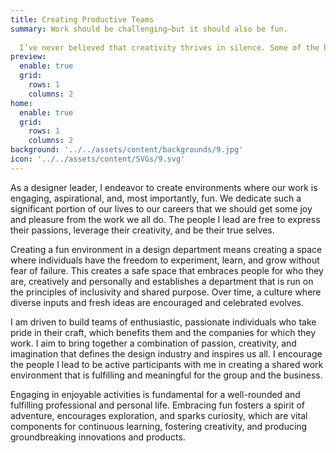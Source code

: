 ```yaml
---
title: Creating Productive Teams
summary: Work should be challenging—but it should also be fun.
  
  I’ve never believed that creativity thrives in silence. Some of the best ideas I’ve seen came from laughter, debate, or an unexpected side tangent in a team meeting. I lead with the belief that teams do their best work when they feel safe, supported, and free to try weird things. If the room feels flat, something’s off. If there’s energy, momentum follows.
preview:
  enable: true
  grid:
    rows: 1
    columns: 2
home:
  enable: true
  grid:
    rows: 1
    columns: 2
background: '../../assets/content/backgrounds/9.jpg'
icon: '../../assets/content/SVGs/9.svg'
---
```


As a designer leader, I endeavor to create environments where our work is engaging, aspirational, and, most importantly, fun. We dedicate such a significant portion of our lives to our careers that we should get some joy and pleasure from the work we all do. The people I lead are free to express their passions, leverage their creativity, and be their true selves.

Creating a fun environment in a design department means creating a space where individuals have the freedom to experiment, learn, and grow without fear of failure. This creates a safe space that embraces people for who they are, creatively and personally and establishes a department that is run on the principles of inclusivity and shared purpose. Over time, a culture where diverse inputs and fresh ideas are encouraged and celebrated evolves. 

I am driven to build teams of enthusiastic, passionate individuals who take pride in their craft, which benefits them and the companies for which they work. I aim to bring together a combination of passion, creativity, and imagination that defines the design industry and inspires us all. I encourage the people I lead to be active participants with me in creating a shared work environment that is fulfilling and meaningful for the group and the business. 

Engaging in enjoyable activities is fundamental for a well-rounded and fulfilling professional and personal life. Embracing fun fosters a spirit of adventure, encourages exploration, and sparks curiosity, which are vital components for continuous learning, fostering creativity, and producing groundbreaking innovations and products.